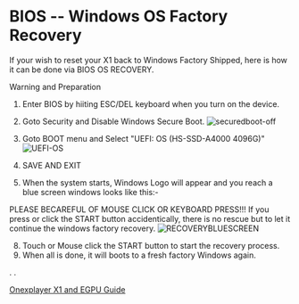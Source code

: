 # BIOS -- Windows OS Factory Recovery
If your wish to reset your X1 back to Windows Factory Shipped, here is how it can be done via BIOS OS RECOVERY.

Warning and Preparation

1. Enter BIOS by hiiting ESC/DEL keyboard when you turn on the device.
2. Goto Security and Disable Windows Secure Boot.
![securedboot-off](https://github.com/davidteosk/Onexplayer-X1-EGPU-Guide/assets/12351598/e2ef3c06-da9a-4aab-8311-8dcb670eca76)


4. Goto BOOT menu and Select "UEFI: OS (HS-SSD-A4000 4096G)"
![UEFI-OS](https://github.com/davidteosk/Onexplayer-X1-EGPU-Guide/assets/12351598/7c80f85b-bec0-4d91-8137-c07f5136ea66)

5. SAVE AND EXIT
6. When the system starts, Windows Logo will appear and you reach a blue screen windows looks like this:-

PLEASE BECAREFUL OF MOUSE CLICK OR KEYBOARD PRESS!!! If you press or click the START button accidentically, there is no rescue but to let it continue the windows factory recovery.
![RECOVERYBLUESCREEN](https://github.com/davidteosk/Onexplayer-X1-EGPU-Guide/assets/12351598/d47a1b17-e32e-4833-ba76-3aac8330c80c)

8. Touch or Mouse click the START button to start the recovery process.
9. When all is done, it will boots to a fresh factory Windows again.


.
.

[Onexplayer X1 and EGPU Guide](../main/README.md)

